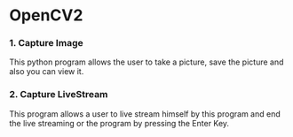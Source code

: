 # OpenCV2

### __1.__ Capture Image 
This python program allows the user to take a picture, save the picture and also you can view it.  

### __2.__ Capture LiveStream
This program allows a user to live stream himself by this program and end the live streaming or the program by pressing the Enter Key.   

